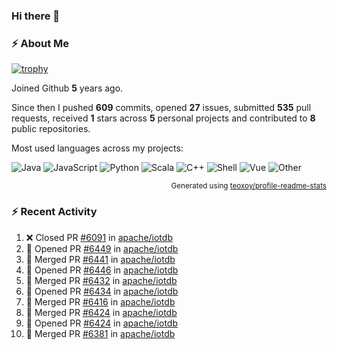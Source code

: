 ### Hi there 👋

### :zap: About Me

[![trophy](https://github-profile-trophy.vercel.app/?username=HTHou&theme=onedark)](https://github.com/ryo-ma/github-profile-trophy)
   
Joined Github **5** years ago.

Since then I pushed **609** commits, opened **27** issues, submitted **535** pull requests, received **1** stars across **5** personal projects and contributed to **8** public repositories.

Most used languages across my projects:

![Java](https://img.shields.io/static/v1?style=flat-square&label=%E2%A0%80&color=555&labelColor=%23b07219&message=Java%EF%B8%B194.4%25)
![JavaScript](https://img.shields.io/static/v1?style=flat-square&label=%E2%A0%80&color=555&labelColor=%23f1e05a&message=JavaScript%EF%B8%B11.4%25)
![Python](https://img.shields.io/static/v1?style=flat-square&label=%E2%A0%80&color=555&labelColor=%233572A5&message=Python%EF%B8%B10.7%25)
![Scala](https://img.shields.io/static/v1?style=flat-square&label=%E2%A0%80&color=555&labelColor=%23c22d40&message=Scala%EF%B8%B10.6%25)
![C++](https://img.shields.io/static/v1?style=flat-square&label=%E2%A0%80&color=555&labelColor=%23f34b7d&message=C%2B%2B%EF%B8%B10.6%25)
![Shell](https://img.shields.io/static/v1?style=flat-square&label=%E2%A0%80&color=555&labelColor=%2389e051&message=Shell%EF%B8%B10.4%25)
![Vue](https://img.shields.io/static/v1?style=flat-square&label=%E2%A0%80&color=555&labelColor=%2341b883&message=Vue%EF%B8%B10.3%25)
![Other](https://img.shields.io/static/v1?style=flat-square&label=%E2%A0%80&color=555&labelColor=%23ededed&message=Other%EF%B8%B11.2%25)

<p align="right"><sub>Generated using <a href="https://github.com/marketplace/actions/profile-readme-stats">teoxoy/profile-readme-stats</a></sub></p>


<!--![](https://github.com/HTHou/HTHou/blob/output/github-contribution-grid-snake.svg)-->

<!--![Haonan Hou's github stats](https://github-readme-stats.vercel.app/api?username=HTHou&count_private=true&show_icons=true&theme=onedark)-->

<!--![Haonan Hou's wakatime stats](https://github-readme-stats.vercel.app/api/wakatime?username=HTHou&layout=compact&theme=onedark)-->

<!--![Top Langs](https://github-readme-stats.vercel.app/api/top-langs/?username=HTHou&theme=onedark&layout=compact)-->

### :zap: Recent Activity
<!--START_SECTION:activity-->
1. ❌ Closed PR [#6091](https://github.com/apache/iotdb/pull/6091) in [apache/iotdb](https://github.com/apache/iotdb)
2. 💪 Opened PR [#6449](https://github.com/apache/iotdb/pull/6449) in [apache/iotdb](https://github.com/apache/iotdb)
3. 🎉 Merged PR [#6441](https://github.com/apache/iotdb/pull/6441) in [apache/iotdb](https://github.com/apache/iotdb)
4. 💪 Opened PR [#6446](https://github.com/apache/iotdb/pull/6446) in [apache/iotdb](https://github.com/apache/iotdb)
5. 🎉 Merged PR [#6432](https://github.com/apache/iotdb/pull/6432) in [apache/iotdb](https://github.com/apache/iotdb)
6. 💪 Opened PR [#6434](https://github.com/apache/iotdb/pull/6434) in [apache/iotdb](https://github.com/apache/iotdb)
7. 🎉 Merged PR [#6416](https://github.com/apache/iotdb/pull/6416) in [apache/iotdb](https://github.com/apache/iotdb)
8. 🎉 Merged PR [#6424](https://github.com/apache/iotdb/pull/6424) in [apache/iotdb](https://github.com/apache/iotdb)
9. 💪 Opened PR [#6424](https://github.com/apache/iotdb/pull/6424) in [apache/iotdb](https://github.com/apache/iotdb)
10. 🎉 Merged PR [#6381](https://github.com/apache/iotdb/pull/6381) in [apache/iotdb](https://github.com/apache/iotdb)
<!--END_SECTION:activity-->

<!--
**HTHou/HTHou** is a ✨ _special_ ✨ repository because its `README.md` (this file) appears on your GitHub profile.

Here are some ideas to get you started:

- 🔭 I’m currently working on ...
- 🌱 I’m currently learning ...
- 👯 I’m looking to collaborate on ...
- 🤔 I’m looking for help with ...
- 💬 Ask me about ...
- 📫 How to reach me: ...
- 😄 Pronouns: ...
- ⚡ Fun fact: ...
-->
